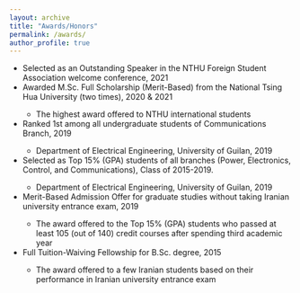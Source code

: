```yaml
---
layout: archive
title: "Awards/Honors"
permalink: /awards/
author_profile: true
---
```


<ul>
  <li><i class='fas fa-medal'></i> Selected as an Outstanding Speaker in the NTHU Foreign Student Association welcome conference, 2021</li>


  <li><i class='fas fa-medal'></i> Awarded M.Sc. Full Scholarship (Merit-Based) from the National Tsing Hua University (two times), 2020 & 2021</li>
    <ul>
        <li> The highest award offered to NTHU international students </li>
  </ul>
  
  <li><i class='fas fa-medal'></i> Ranked 1st among all undergraduate students of Communications Branch, 2019</li>
    <ul>
        <li>  Department of Electrical Engineering, University of Guilan, 2019 </li>
    </ul>
        

  <li><i class='fas fa-medal'></i> Selected as Top 15% (GPA) students of all branches (Power, Electronics, Control, and Communications), Class of 2015-2019.  </li>
    <ul>
        <li>  Department of Electrical Engineering, University of Guilan, 2019 </li>
    </ul>

  <li><i class='fas fa-medal'></i> Merit-Based Admission Offer for graduate studies without taking Iranian university entrance exam, 2019 </li>
    <ul>
        <li> The award offered to the Top 15% (GPA) students who passed at least 105 (out of 140) credit courses after spending third academic year </li>
    </ul>
  
   <li><i class='fas fa-medal'></i> Full Tuition-Waiving Fellowship for B.Sc. degree, 2015 </li>
    <ul>
        <li> The award offered to a few Iranian students based on their performance in Iranian university entrance exam </li>
    </ul>
 
 

